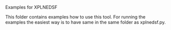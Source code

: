 Examples for XPLNEDSF

This folder contains examples how to use this tool.
For running the examples the easiest way is to have same in the same folder as xplnedsf.py.
